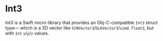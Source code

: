 # Int3

Int3 is a Swift micro-library that provides an Obj-C-compatible `Int3` struct type— which is a 3D vector like `SCNVector3`/`GLKVector3`/`simd.float3`, but with `Int` `x`/`y`/`z` values.